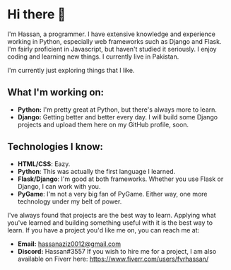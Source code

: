 # Hi there 👋

I'm Hassan, a programmer. I have extensive knowledge and experience working in Python, especially web frameworks such as Django and Flask. I'm fairly proficient in Javascript, but haven't studied it seriously. I enjoy coding and learning new things. I currently live in Pakistan.

I'm currently just exploring things that I like.

## What I'm working on:
- **Python:** I'm pretty great at Python, but there's always more to learn.
- **Django:** Getting better and better every day. I will build some Django projects and upload them here on my GitHub profile, soon.

## Technologies I know:
* **HTML/CSS**: Eazy.
* **Python**: This was actually the first language I learned.
* **Flask/Django**: I'm good at both frameworks. Whether you use Flask or Django, I can work with you.
* **PyGame**: I'm not a very big fan of PyGame. Either way, one more technology under my belt of power.


I've always found that projects are the best way to learn. Applying what you've learned and building something useful with it is the best way to learn. If you have a project you'd like me on, you can reach me at:
- **Email:** hassanaziz0012@gmail.com
- **Discord:** Hassan#3557
If you wish to hire me for a project, I am also available on Fiverr here: https://www.fiverr.com/users/fvrhassan/

<!--
**guywitheyes/guywitheyes** is a ✨ _special_ ✨ repository because its `README.md` (this file) appears on your GitHub profile.

Here are some ideas to get you started:

- 🔭 I’m currently working on ...
- 🌱 I’m currently learning ...
- 👯 I’m looking to collaborate on ...
- 🤔 I’m looking for help with ...
- 💬 Ask me about ...
- 📫 How to reach me: ...
- 😄 Pronouns: ...
- ⚡ Fun fact: ...
-->
